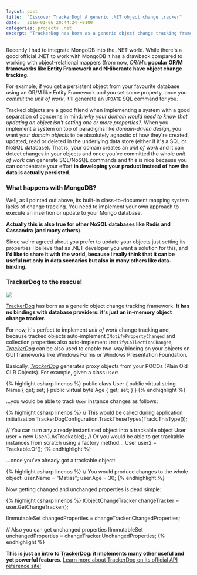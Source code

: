 ```yaml
---
layout: post
title:  "Discover TrackerDog! A generic .NET object change tracker"
date:   2016-01-06 20:44:24 +0100
categories: projects .net
excerpt: "TrackerDog has born as a generic object change tracking framework. It has no bindings with database providers: it's just an in-memory object change tracker"
---
```


Recently I had to integrate MongoDB into the .NET world. While there's a good official .NET to work with MongoDB it has a drawback compared to working with object-relational mappers (from now, *OR/M*): **popular OR/M frameworks like Entity Framework and NHiberante have object change tracking**.

For example, if you get a persistent object from your favourite database using an OR/M like Entity Framework and you set some property, once you *commit* the *unit of work*, it'll generate an `UPDATE` SQL command for you.

Tracked objects are a good friend when implementing a system with a good separation of concerns in mind: *why your domain would need to know that updating an object isn't setting one or more properties?*. When you implement a system on top of paradigms like *domain-driven design*, you want your *domain objects* to be absolutely agnostic of how they're created, updated, read or deleted in the underlying data store (either if it's a SQL or NoSQL database). That is, your domain creates an *unit of work* and it can detect changes in your objects and once you've committed the whole *unit of work* can generate SQL/NoSQL commands and this is nice because you can concentrate your effort **in developing your product instead of how the data is actually persisted**.

### What happens with MongoDB? 

Well, as I pointed out above, its built-in class-to-document mapping system lacks of change tracking. You need to implement your own approach to execute an insertion or update to your Mongo database. 

**Actually this is also true for other NoSQL databases like Redis and Cassandra (and many others)**. 

Since we're agreed about you prefer to update your objects just setting its properties I believe that as .NET developer you want a solution for this, and **I'd like to share it with the world, because I really think that it can be useful not only in data scenarios but also in many others like data-binding.**

### TrackerDog to the rescue!

<img src="http://mfidemraizer.github.io/trackerdog/media/dogtracker.png">

[TrackerDog][1] has born as a generic object change tracking framework. **It has no bindings with database providers: it's just an in-memory object change tracker.**

For now, it's perfect to implement *unit of work* change tracking and, because tracked objects auto-implement `INotifyPropertyChanged` and collection properties also auto-implement `INotifyCollectionChanged`, [*TrackerDog*][1] can be also used to enable two-way binding on your objects on GUI frameworks like Windows Forms or Windows Presentation Foundation.

Basically, [*TrackerDog*][1] generates proxy objects from your POCOs (Plain Old CLR Objects). For example, given a class `User`:

{% highlight csharp linenos  %}
public class User
{
  public virtual string Name { get; set; }
  public virtual byte Age { get; set; }
}
{% endhighlight %}


...you would be able to track `User` instance changes as follows:

{% highlight csharp linenos %}
// This would be called during application initialization
TrackerDogConfiguration.TrackTheseTypes(Track.ThisType<User>());

// You can turn any already instantiated object into a trackable object
User user = new User().AsTrackable();
// Or you would be able to get trackable instances from scratch using a factory method...
User user2 = Trackable.Of<User>(); 
{% endhighlight %}

...once you've already got a trackable object:

{% highlight csharp linenos %}
// You would produce changes to the whole object:
user.Name = "Matías";
user.Age = 30;
{% endhighlight %}


Now getting changed and unchanged properties is dead simple:

{% highlight csharp linenos %}
IObjectChangeTracker changeTracker = user.GetChangeTracker();

IImmutableSet<IObjectPropertyChangeTracking> changedProperties = changeTracker.ChangedProperties;

// Also you can get unchanged properties
IImmutableSet<IObjectPropertyChangeTracking> unchangedProperties = changeTracker.UnchangedProperties;
{% endhighlight %}


**This is just an intro to [TrackerDog][1]: it implements many other useful and yet powerful features**. [Learn more about TrackerDog on its official API reference site!][1]

[1]: http://mfidemraizer.github.io/trackerdog/